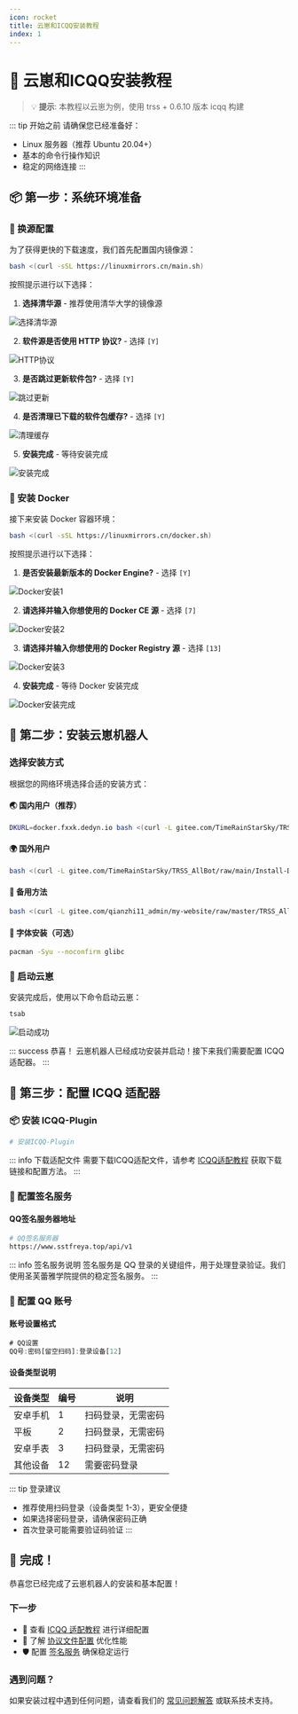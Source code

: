 ```yaml
---
icon: rocket
title: 云崽和ICQQ安装教程
index: 1
---
```


# 🚀 云崽和ICQQ安装教程

> 💡 **提示**: 本教程以云崽为例，使用 trss + 0.6.10 版本 icqq 构建

::: tip 开始之前
请确保您已经准备好：
- Linux 服务器（推荐 Ubuntu 20.04+）
- 基本的命令行操作知识
- 稳定的网络连接
:::

## 📦 第一步：系统环境准备

### 🔄 换源配置

为了获得更快的下载速度，我们首先配置国内镜像源：

```bash
bash <(curl -sSL https://linuxmirrors.cn/main.sh)
```

按照提示进行以下选择：

1. **选择清华源** - 推荐使用清华大学的镜像源

![选择清华源](https://sixflowers.icu/images/TRSS/Linux/1/1.png)

2. **软件源是否使用 HTTP 协议?** - 选择 `[Y]`

![HTTP协议](https://sixflowers.icu/images/TRSS/Linux/1/2.png)

3. **是否跳过更新软件包?** - 选择 `[Y]`

![跳过更新](https://sixflowers.icu/images/TRSS/Linux/1/3.png)

4. **是否清理已下载的软件包缓存?** - 选择 `[Y]`

![清理缓存](https://sixflowers.icu/images/TRSS/Linux/1/4.png)

5. **安装完成** - 等待安装完成

![安装完成](https://sixflowers.icu/images/TRSS/Linux/1/5.png)

### 🐳 安装 Docker

接下来安装 Docker 容器环境：

```bash
bash <(curl -sSL https://linuxmirrors.cn/docker.sh)
```

按照提示进行以下选择：

1. **是否安装最新版本的 Docker Engine?** - 选择 `[Y]`

![Docker安装1](https://sixflowers.icu/images/TRSS/Linux/2/1.png)

2. **请选择并输入你想使用的 Docker CE 源** - 选择 `[7]`

![Docker安装2](https://sixflowers.icu/images/TRSS/Linux/2/2.png)

3. **请选择并输入你想使用的 Docker Registry 源** - 选择 `[13]`

![Docker安装3](https://sixflowers.icu/images/TRSS/Linux/2/3.png)

4. **安装完成** - 等待 Docker 安装完成

![Docker安装完成](https://sixflowers.icu/images/TRSS/Linux/2/4.png)

## 🤖 第二步：安装云崽机器人

### 选择安装方式

根据您的网络环境选择合适的安装方式：

#### 🌏 国内用户（推荐）

```bash
DKURL=docker.fxxk.dedyn.io bash <(curl -L gitee.com/TimeRainStarSky/TRSS_AllBot/raw/main/Install-Docker.sh)
```

#### 🌍 国外用户

```bash
bash <(curl -L gitee.com/TimeRainStarSky/TRSS_AllBot/raw/main/Install-Docker.sh)
```

#### 🔄 备用方法

```bash
bash <(curl -L gitee.com/qianzhi11_admin/my-website/raw/master/TRSS_AllBot.sh)
```

#### 📝 字体安装（可选）

```bash
pacman -Syu --noconfirm glibc
```

### 🚀 启动云崽

安装完成后，使用以下命令启动云崽：

```bash
tsab
```

![启动成功](https://sixflowers.icu/images/TRSS/Linux/3/1.png)

::: success 恭喜！
云崽机器人已经成功安装并启动！接下来我们需要配置 ICQQ 适配器。
:::

## 🔌 第三步：配置 ICQQ 适配器

### 📦 安装 ICQQ-Plugin

```bash
# 安装ICQQ-Plugin
```

::: info 下载适配文件
需要下载ICQQ适配文件，请参考 [ICQQ适配教程](../technical/icqq/) 获取下载链接和配置方法。
:::

### 🔐 配置签名服务

#### QQ签名服务器地址

```bash
# QQ签名服务器
https://www.sstfreya.top/api/v1
```

::: info 签名服务说明
签名服务是 QQ 登录的关键组件，用于处理登录验证。我们使用圣芙蕾雅学院提供的稳定签名服务。
:::

### 👤 配置 QQ 账号

#### 账号设置格式

```jsx
# QQ设置
QQ号:密码[留空扫码]:登录设备[12]
```

#### 设备类型说明

| 设备类型 | 编号 | 说明 |
|---------|------|------|
| 安卓手机 | 1 | 扫码登录，无需密码 |
| 平板 | 2 | 扫码登录，无需密码 |
| 安卓手表 | 3 | 扫码登录，无需密码 |
| 其他设备 | 12 | 需要密码登录 |

::: tip 登录建议
- 推荐使用扫码登录（设备类型 1-3），更安全便捷
- 如果选择密码登录，请确保密码正确
- 首次登录可能需要验证码验证
:::

## 🎉 完成！

恭喜您已经完成了云崽机器人的安装和基本配置！

### 下一步

- 📖 查看 [ICQQ 适配教程](../technical/icqq/) 进行详细配置
- 🔧 了解 [协议文件配置](../technical/protocol/) 优化性能
- 🛡️ 配置 [签名服务](../technical/signature/) 确保稳定运行

### 遇到问题？

如果安装过程中遇到任何问题，请查看我们的 [常见问题解答](../technical/signature/) 或联系技术支持。
